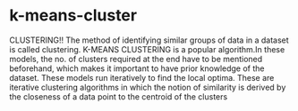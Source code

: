 # k-means-cluster
CLUSTERING!! The method of identifying similar groups of data in a dataset is called clustering.
K-MEANS CLUSTERING is a popular algorithm.In these models, the no. of clusters required at the end have to be mentioned beforehand, which makes it important to have prior knowledge of the dataset. These models run iteratively to find the local optima.
These are iterative clustering algorithms in which the notion of similarity is derived by the closeness of a data point to the centroid of the clusters
